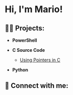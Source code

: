 <h1>Hi, I'm Mario! </h1>

<h2>👨‍💻 Projects:</h2>

- <b>PowerShell</b>
  
- <b>C Source Code</b>
     -  [Using Pointers in C](https://github.com/joshmadakor1/Algorithms-Practice)
 
- <b>Python</b>
 

<h2> 🤳 Connect with me:</h2>


<!--
**joshmadakor1/joshmadakor1** is a ✨ _special_ ✨ repository because its `README.md` (this file) appears on your GitHub profile.

Here are some ideas to get you started:

- 🔭 I’m currently working on ...
- 🌱 I’m currently learning ...
- 👯 I’m looking to collaborate on ...
- 🤔 I’m looking for help with ...
- 💬 Ask me about ...
- 📫 How to reach me: ...
- 😄 Pronouns: ...
- ⚡ Fun fact: ...
-->
